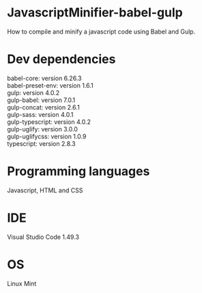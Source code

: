 # JavascriptMinifier-babel-gulp

How to compile and minify a javascript code using Babel and Gulp.

# Dev dependencies

babel-core: version 6.26.3  
babel-preset-env: version 1.6.1  
gulp: version 4.0.2  
gulp-babel: version 7.0.1  
gulp-concat: version 2.6.1  
gulp-sass: version 4.0.1  
gulp-typescript: version 4.0.2  
gulp-uglify: version 3.0.0  
gulp-uglifycss: version 1.0.9  
typescript: version 2.8.3  

# Programming languages

Javascript, HTML and CSS

# IDE

Visual Studio Code 1.49.3

# OS

Linux Mint
